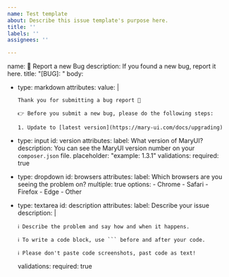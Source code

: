 ```yaml
---
name: Test template
about: Describe this issue template's purpose here.
title: ''
labels: ''
assignees: ''

---
```


name: 🐞 Report a new Bug
description: If you found a new bug, report it here.
title: "[BUG]: "
body:
  - type: markdown
    attributes:
      value: |

        Thank you for submitting a bug report 💚  

        👉 Before you submit a new bug, please do the following steps:

        1. Update to [latest version](https://mary-ui.com/docs/upgrading) 

  - type: input
    id: version
    attributes:
      label: What version of MaryUI?
      description: You can see the MaryUI version number on your `composer.json` file.
      placeholder: "example: 1.3.1"
    validations:
      required: true

  - type: dropdown
    id: browsers
    attributes:
      label: Which browsers are you seeing the problem on?
      multiple: true
      options:
        - Chrome
        - Safari
        - Firefox
        - Edge
        - Other

  - type: textarea
    id: description
    attributes:
      label: Describe your issue
      description: |

        ℹ️ Describe the problem and say how and when it happens.

        ℹ️ To write a code block, use ``` before and after your code.

        ℹ️ Please don't paste code screenshots, past code as text!

    validations:
      required: true
